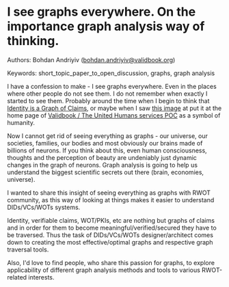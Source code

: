 # I see graphs everywhere. On the importance graph analysis way of thinking.


Authors: Bohdan Andriyiv (bohdan.andriyiv@validbook.org)

Keywords: short_topic_paper_to_open_discussion, graphs, graph analysis 

I have a confession to make - I see graphs everywhere. Even in the places where other people do not see them. I do not remember when exactly I started to see them. Probably around the time when I begin to think that [Identity is a Graph of Claims](https://medium.com/@drabiv/identity-is-a-graph-of-claims-69b8df061a65), or maybe when I saw [this  image](https://www.ayalpinkus.nl/shinglejs/_sample.html) at put it at the home page of [Validbook / The United Humans services POC](http://futurama1x.validbook.org/) as a symbol of humanity. 

Now I cannot get rid of seeing everything as graphs - our universe, our societies, families, our bodies and most obviously our brains made of billions of neurons. If you think about this, even human consciousness, thoughts and the perception of beauty are undeniably just  dynamic changes in the graph of neurons. Graph analysis is going to help us understand the biggest scientific secrets out there (brain, economies, universe).

I wanted to share this insight of seeing everything as graphs with RWOT community, as this way of looking at things makes it easier to understand DIDs/VCs/WOTs systems.

Identity, verifiable claims, WOT/PKIs, etc are nothing but graphs of claims and in order for them to become meaningful/verified/secured they have to be traversed. Thus the task of DIDs/VCs/WOTs designer/architect comes down to creating the most effective/optimal graphs and respective graph traversal tools.

Also, I'd love to find people, who share this passion for graphs, to explore applicability of different graph analysis methods and tools to various RWOT-related interests.
